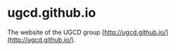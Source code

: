 ugcd.github.io
==============

The website of the UGCD group [http://ugcd.github.io/](http://ugcd.github.io/).
